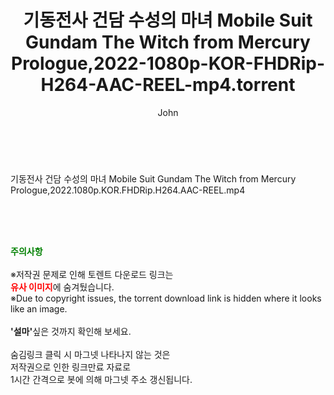 ﻿---
layout: post
title:  "기동전사 건담 수성의 마녀 Mobile Suit Gundam The Witch from Mercury Prologue,2022-1080p-KOR-FHDRip-H264-AAC-REEL-mp4.torrent"
author: John
categories: [ 애니메이션 ]
tags: [  ]
image:  
description: "기동전사 건담 수성의 마녀 Mobile Suit Gundam The Witch from Mercury Prologue,2022-1080p-KOR-FHDRip-H264-AAC-REEL-mp4 torrent 정보 공유"
toc: true
toc_sticky: true
---

<br>
<div class="view-img">
<a class="view_image" href="http://torrentmobile60.com/bbs/view_image.php?fn=%2Fdata%2Ffile%2Fani%2F3659260999_Yt78sqEG_f7989a725ccf54e2d3fe08302eddc53b0613f31d.jpg" target="_blank"><img alt="" class="img-tag" content="http://torrentmobile60.com/data/file/ani/3659260999_Yt78sqEG_f7989a725ccf54e2d3fe08302eddc53b0613f31d.jpg" itemprop="image" src="http://torrentmobile60.com/data/file/ani/3659260999_Yt78sqEG_f7989a725ccf54e2d3fe08302eddc53b0613f31d.jpg"/></a><a class="view_image" href="http://torrentmobile60.com/bbs/view_image.php?fn=%2Fdata%2Ffile%2Fani%2F3659260999_goPWNX4q_eef8d5c7dbbefcb578fd1ba683d1c6c6a4d0d8d4.jpg" target="_blank"><img alt="" class="img-tag" content="http://torrentmobile60.com/data/file/ani/3659260999_goPWNX4q_eef8d5c7dbbefcb578fd1ba683d1c6c6a4d0d8d4.jpg" itemprop="image" src="http://torrentmobile60.com/data/file/ani/3659260999_goPWNX4q_eef8d5c7dbbefcb578fd1ba683d1c6c6a4d0d8d4.jpg"/></a></div><div class="view-content" itemprop="description">
<p>기동전사 건담 수성의 마녀 Mobile Suit Gundam The Witch from Mercury Prologue,2022.1080p.KOR.FHDRip.H264.AAC-REEL.mp4<br/></p> </div>
    
<br><br><br>
<p data-ke-size="size16"><b><span style="color: green;">주의사항</span></b><br /><br />※저작권 문제로 인해 토렌트 다운로드 링크는<br /><b><span style="color: red;">유사 이미지</span></b>에 숨겨뒀습니다.<br />※Due to copyright issues, the torrent download link is hidden where it looks like an image.<br /><br /><b>'설마'</b>싶은 것까지 확인해 보세요.<br /><br />숨김링크 클릭 시 마그넷 나타나지 않는 것은<br />저작권으로 인한 링크만료 자료로<br />1시간 간격으로 봇에 의해 마그넷 주소 갱신됩니다.</p>
